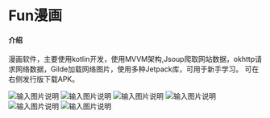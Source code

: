# Fun漫画

#### 介绍
漫画软件，主要使用kotlin开发，使用MVVM架构,Jsoup爬取网站数据，okhttp请求网络数据，Gilde加载网络图片，使用多种Jetpack库，可用于新手学习。
可在右侧发行版下载APK。

![输入图片说明](https://images.gitee.com/uploads/images/2021/0122/160621_94428a1c_7500578.png "微信截图_20210122160608.png")
![输入图片说明](https://images.gitee.com/uploads/images/2021/0319/002416_40af5217_7500578.png "微信截图_20210319002400.png")
![输入图片说明](https://images.gitee.com/uploads/images/2021/0328/180610_24d02655_7500578.png "微信截图_20210328180533.png")
![输入图片说明](https://images.gitee.com/uploads/images/2021/0328/180621_c76c870f_7500578.png "微信截图_20210328180455.png")
![输入图片说明](https://images.gitee.com/uploads/images/2021/0122/160823_9bff749c_7500578.png "微信截图_20210122160031.png")
![输入图片说明](https://images.gitee.com/uploads/images/2021/0122/160831_b9e0100b_7500578.png "微信截图_20210122160037.png")
